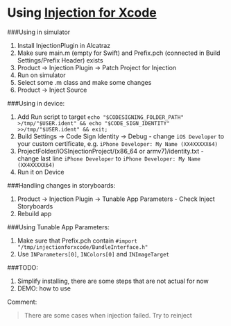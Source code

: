 # Using [Injection for Xcode](https://github.com/johnno1962/injectionforxcode)

###Using in simulator

1. Install InjectionPlugin in Alcatraz
2. Make sure main.m (empty for Swift) and Prefix.pch (connected in Build Settings/Prefix Header) exists
2. Product -> Injection Plugin -> Patch Project for Injection
3. Run on simulator 
4. Select some .m class and make some changes
5. Product -> Inject Source

###Using in device:

1. Add Run script to target 
`echo "$CODESIGNING_FOLDER_PATH" >/tmp/"$USER.ident" && echo "$CODE_SIGN_IDENTITY" >>/tmp/"$USER.ident" && exit;`
2. Build Settings -> Code Sign Identity -> Debug  - change `iOS Developer` to your custom  certificate, e.g. `iPhone Developer: My Name (XX4XXXXX64)`
3. ProjectFolder/iOSInjectionProject/(x86_64 or armv7)/identity.txt - change last line `iPhone Developer` to  `iPhone Developer: My Name (XX4XXXXX64)`
4. Run it on Device

###Handling changes in storyboards:

1. Product -> Injection Plugin -> Tunable App Parameters - Check Inject Storyboards
2. Rebuild app

###Using Tunable App Parameters:

1. Make sure that Prefix.pch contain `#import "/tmp/injectionforxcode/BundleInterface.h"`
2. Use `INParameters[0]`, `INColors[0]` and `INImageTarget`

###TODO:

1. Simplify installing, there are some steps that are not actual for now
2. DEMO: how to use

Comment:
> There are some cases when injection failed. Try to reinject
